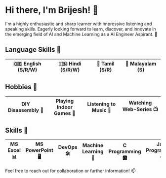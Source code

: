 # Hi there, I'm Brijesh! 👋

I'm a highly enthusiastic and sharp learner with impressive listening and speaking skills. Eagerly looking forward to learn, discover, and innovate in the emerging field of AI and Machine Learning as a AI Engineer Aspirant. 🚀


## Language Skills 🌟

| **🇬🇧 English** (S/R/W) | **🇮🇳 Hindi** (S/R/W) | **🌴 Tamil** (S/R) | **🌴 Malayalam** (S) |
|--------------------------|------------------------|---------------------|----------------------|


## Hobbies 🎯

| DIY Disassembly 🔧     | Playing Indoor Games 🎲 | Listening to Music 🎵 | Watching Web-Series 📺 |
|------------------------|-------------------------|-----------------------|-------------------------|


## Skills 🚀

| MS Excel 📊 | MS PowerPoint 🖥️ | DevOps 🛠️ | Machine Learning 🤖 | C Programming 🅾️ | Java Programming ☕ | Python Programming 🐍 | SAP ERP 💼 |
|-------------|---------------------|------------|----------------------|-------------------|----------------------|-----------------------|--------------|


Feel free to reach out for collaboration or further information! 📫
